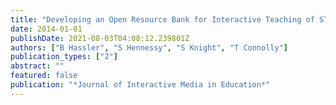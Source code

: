 ```yaml
---
title: "Developing an Open Resource Bank for Interactive Teaching of STEM: Perspectives of school teachers and teacher educators"
date: 2014-01-01
publishDate: 2021-08-03T04:08:12.239801Z
authors: ["B Hassler", "S Hennessy", "S Knight", "T Connolly"]
publication_types: ["2"]
abstract: ""
featured: false
publication: "*Journal of Interactive Media in Education*"
---
```


